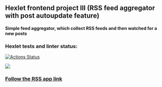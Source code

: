 ## Hexlet frontend project III (RSS feed aggregator with post autoupdate feature)

#### Simple feed aggregator, which collect RSS feeds and then watched for a new posts

### Hexlet tests and linter status:
[![Actions Status](https://github.com/kuznevia/frontend-project-lvl3/workflows/hexlet-check/badge.svg)](https://github.com/kuznevia/frontend-project-lvl3/actions)

<a href="https://codeclimate.com/github/kuznevia/frontend-project-lvl3/maintainability"><img src="https://api.codeclimate.com/v1/badges/ce0b25c56dd5b55284db/maintainability" /></a>

### [Follow the RSS app link](https://frontend-project-lvl3-ecru.vercel.app/)
